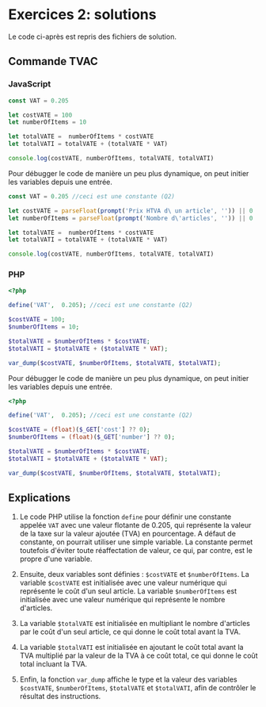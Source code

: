 # Exercices 2: solutions

Le code ci-après est repris des fichiers de solution.

## Commande TVAC

### JavaScript

```javascript
const VAT = 0.205

let costVATE = 100
let numberOfItems = 10

let totalVATE =  numberOfItems * costVATE
let totalVATI = totalVATE + (totalVATE * VAT)

console.log(costVATE, numberOfItems, totalVATE, totalVATI)
```

Pour débugger le code de manière un peu plus dynamique, on peut initier les variables depuis une entrée.

```javascript
const VAT = 0.205 //ceci est une constante (Q2)

let costVATE = parseFloat(prompt('Prix HTVA d\ un article', '')) || 0
let numberOfItems = parseFloat(prompt('Nombre d\'articles', '')) || 0

let totalVATE =  numberOfItems * costVATE
let totalVATI = totalVATE + (totalVATE * VAT)

console.log(costVATE, numberOfItems, totalVATE, totalVATI)
```

### PHP

```php
<?php 

define('VAT',  0.205); //ceci est une constante (Q2)

$costVATE = 100;
$numberOfItems = 10;

$totalVATE = $numberOfItems * $costVATE;
$totalVATI = $totalVATE + ($totalVATE * VAT);

var_dump($costVATE, $numberOfItems, $totalVATE, $totalVATI);
```

Pour débugger le code de manière un peu plus dynamique, on peut initier les variables depuis une entrée.

```php
<?php 

define('VAT',  0.205); //ceci est une constante (Q2)

$costVATE = (float)($_GET['cost'] ?? 0);
$numberOfItems = (float)($_GET['number'] ?? 0);

$totalVATE = $numberOfItems * $costVATE;
$totalVATI = $totalVATE + ($totalVATE * VAT);

var_dump($costVATE, $numberOfItems, $totalVATE, $totalVATI);
```

## Explications

1. Le code PHP utilise la fonction `define` pour définir une constante appelée `VAT` avec une valeur flotante de 0.205, qui représente la valeur de la taxe sur la valeur ajoutée (TVA) en pourcentage. A défaut de constante, on pourrait utiliser une simple variable. La constante permet toutefois d'éviter toute réaffectation de valeur, ce qui, par contre, est le propre d'une variable.

2. Ensuite, deux variables sont définies : `$costVATE` et `$numberOfItems`. La variable `$costVATE` est initialisée avec une valeur numérique qui représente le coût d'un seul article. La variable `$numberOfItems` est initialisée avec une valeur numérique qui représente le nombre d'articles.

3. La variable `$totalVATE` est initialisée en multipliant le nombre d'articles par le coût d'un seul article, ce qui donne le coût total avant la TVA.

4. La variable `$totalVATI` est initialisée en ajoutant le coût total avant la TVA multiplié par la valeur de la TVA à ce coût total, ce qui donne le coût total incluant la TVA.

5. Enfin, la fonction `var_dump` affiche le type et la valeur des variables `$costVATE`, `$numberOfItems`, `$totalVATE` et `$totalVATI`, afin de contrôler le résultat des instructions.

